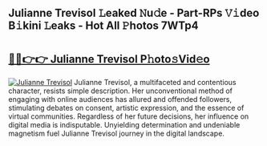 ## Julianne Trevisol 𝙻eaked 𝙽u𝚍e - Part-RPs 𝚅𝚒deo B𝚒kini 𝙻eaks - Hot All 𝙿hotos 7WTp4

# <h2><a href="http://ld1xt9.urlbe.top/?page=Julianne+Trevisol">🔗🔗👉👉 Julianne Trevisol P𝚑oto𝚜Vid𝚎o</a></h2>

[![Julianne Trevisol](https://i.imgur.com/eBuTRDB.gif)](http://ld1xt9.urlbe.top/?page=Julianne+Trevisol)
Julianne Trevisol, a multifaceted and contentious character, resists simple description. Her unconventional method of engaging with online audiences has allured and offended followers, stimulating debates on consent, artistic expression, and the essence of virtual communities. Regardless of her future decisions, her influence on digital media is indisputable. Unyielding determination and undeniable magnetism fuel Julianne Trevisol journey in the digital landscape.

